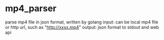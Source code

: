 # mp4_parser
parse mp4 file in json format, written by golang
input: can be local mp4 file or http url, such as "http://xxxx.mp4"
output: json format to stdout and web api

